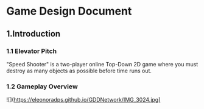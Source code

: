 # Game Design Document
## 1.Introduction
### 1.1 Elevator Pitch
"Speed Shooter" is a two-player online Top-Down 2D game where you must destroy as many objects as possible before time runs out.
### 1.2 Gameplay Overview
![](https://eleonoradps.github.io/GDDNetwork/IMG_3024.jpg]
